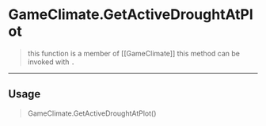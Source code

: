 # GameClimate.GetActiveDroughtAtPlot
> this function is a member of [[GameClimate]]
> this method can be invoked with `.`
-----
## Usage
> GameClimate.GetActiveDroughtAtPlot()
